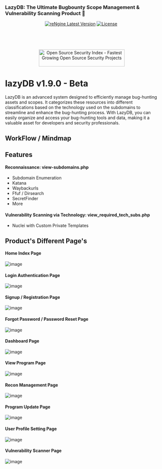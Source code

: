 <p align="center">
  <h3>LazyDB: The Ultimate Bugbounty Scope Management & Vulnerability Scanning Product  🚀</h3>
</p>

<p align="center"><a href="https://github.com/yogeshojha/rengine/releases" target="_blank"><img src="https://img.shields.io/badge/version-v2.2.0-informational?&logo=none" alt="reNgine Latest Version" /></a>&nbsp;<a href="https://www.gnu.org/licenses/gpl-3.0" target="_blank"><img src="https://img.shields.io/badge/License-GPLv3-red.svg?&logo=none" alt="License" /></a>&nbsp;<a href="#" target="_blank"><img src="https://img.shields.io/badge/first--timers--only-friendly-blue.svg?&logo=none" alt="" /></a></p>

<p align="center">

</p>

<p align="center">
<a href="https://github.com/yogeshojha/rengine/actions/workflows/codeql-analysis.yml" target="_blank"><img src="https://github.com/yogeshojha/rengine/actions/workflows/codeql-analysis.yml/badge.svg" alt="" /></a>&nbsp;<a href="https://github.com/yogeshojha/rengine/actions/workflows/build.yml" target="_blank"><img src="https://github.com/yogeshojha/rengine/actions/workflows/build.yml/badge.svg" alt="" /></a>&nbsp;
</p>

<p align="center">
<a href="https://discord.gg/H6WzebwX3H" target="_blank"><img src="https://img.shields.io/discord/880363103689277461" alt="" /></a>&nbsp;
</p>

<p align="center">
<a href="https://opensourcesecurityindex.io/" target="_blank" rel="noopener">
<img style="width: 282px; height: 56px" src="https://opensourcesecurityindex.io/badge.svg" alt="Open Source Security Index - Fastest Growing Open Source Security Projects" width="282" height="56" /> </a>
</p>


# lazyDB v1.9.0 - Beta
LazyDB is an advanced system designed to efficiently manage bug-hunting assets and scopes. It categorizes these resources into different classifications based on the technology used on the subdomains to streamline and enhance the bug-hunting process. With LazyDB, you can easily organize and access your bug-hunting tools and data, making it a valuable asset for developers and security professionals.


## WorkFlow / Mindmap


## Features
#### Reconnaissance: view-subdomains.php
  - Subdomain Enumeration
  - Katana
  - Waybackurls
  - Ffuf / Dirsearch
  - SecretFinder
  - More

#### Vulnerability Scanning via Technology: view_required_tech_subs.php
  - Nuclei with Custom Private Templates

## Product's Different Page's

#### Home Index Page

![image](https://github.com/user-attachments/assets/6df9d877-ac5b-4d7c-8639-f56c88dc9c77)

#### Login Authentication Page

![image](https://github.com/user-attachments/assets/c22cfeb6-482a-4f8f-9f2c-1d30454bc717)

#### Signup / Registration Page

![image](https://github.com/user-attachments/assets/282f1066-5a94-4ea3-84c9-5ffa63a9e17f)

#### Forgot Password / Password Reset Page

![image](https://github.com/user-attachments/assets/a7558913-5ab0-4762-91bf-26f64f4f2598)

#### Dashboard Page

![image](https://github.com/user-attachments/assets/d89e4487-5847-4030-b41b-297cae5ba316)

#### View Program Page

![image](https://github.com/user-attachments/assets/2242cd3f-02f3-4a16-abc3-acbcafcab8e9)

#### Recon Management Page

![image](https://github.com/user-attachments/assets/ce459826-fa2d-43f7-9c20-19fce6ff7373)

#### Program Update Page

![image](https://github.com/user-attachments/assets/08d8c567-cb38-4938-b931-094d03819780)

#### User Profile Setting Page

![image](https://github.com/user-attachments/assets/447905fa-14ca-409d-8226-0a584b0de728)

#### Vulnerability Scanner Page

![image](https://github.com/user-attachments/assets/8a6d7e43-fe22-4b9a-90f3-f18ec7afad1e)



